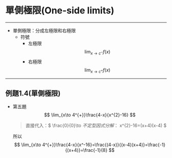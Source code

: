 # 單側極限(One-side limits)

---

* 單側極限：分成左極限和右極限
  * 符號
    * 左極限
      $$ \lim_{x\to c^{-}} f(x) $$
    * 右極限
      $$ \lim_{x\to c^{+}} f(x) $$

---

## 例題1.4(單側極限)

* 第五題
    $$ \lim_{x\to 4^{+}}\frac{4-x}{x^{2}-16} $$
    >直接代入：$ \frac{0}{0}\to $不定型
    >因式分解：$ x^{2}-16=(x+4)(x-4) $

    所以 $$ \lim_{x\to 4^{+}}\frac{4-x}{x^-16}=\frac{(4-x)}{(x-4)(x+4)}=\frac{-1}{(x+4)}=\frac{-1}{8} $$

<!--* 第七題
$$ \lim_{x\to 0}=\frac{|x|}{x}=\lim_{x\to 0} $$ -->

